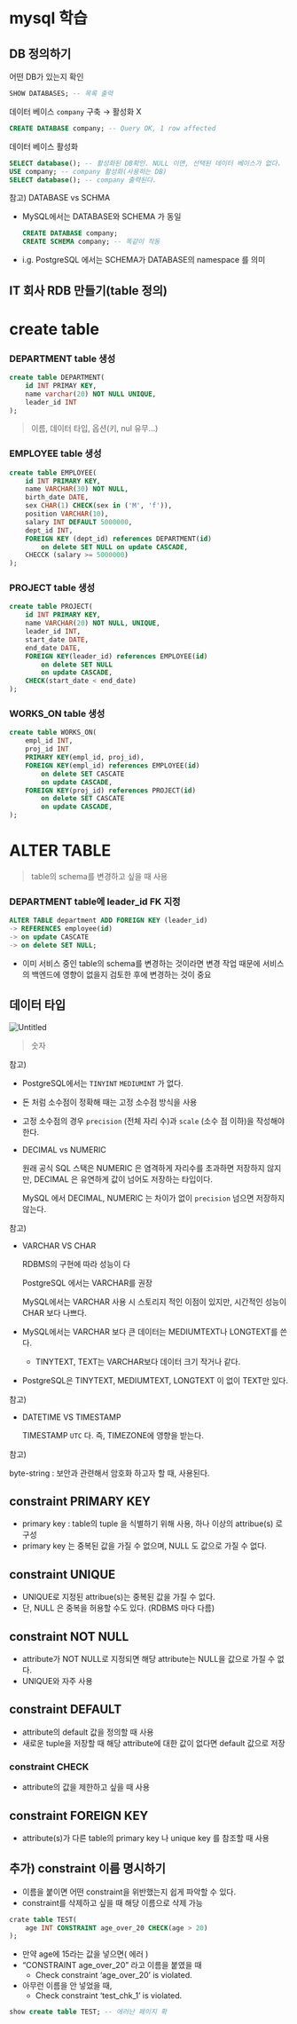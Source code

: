 # mysql 학습

## DB 정의하기

어떤 DB가 있는지 확인

```sql
SHOW DATABASES; -- 목록 출력
```

데이터 베이스 `company` 구축 → 활성화 X

```sql
CREATE DATABASE company; -- Query OK, 1 row affected
```

데이터 베이스 활성화

```sql
SELECT database(); -- 활성화된 DB확인. NULL 이면, 선택된 데이터 베이스가 없다.
USE company; -- company 활성화(사용하는 DB)
SELECT database(); -- company 출력된다.
```

참고) DATABASE vs SCHMA

- MySQL에서는 DATABASE와 SCHEMA 가 동일
  
  ```sql
  CREATE DATABASE company;
  CREATE SCHEMA company; -- 똑같이 작동
  ```

- i.g. PostgreSQL 에서는 SCHEMA가 DATABASE의 namespace 를 의미

## IT 회사 RDB 만들기(table 정의)


# create table

### DEPARTMENT table 생성

```sql
create table DEPARTMENT(
    id INT PRIMAY KEY,
    name varchar(20) NOT NULL UNIQUE,
    leader_id INT
);
```

> 이름, 데이터 타입, 옵션(키, nul 유무…)

### EMPLOYEE table 생성

```sql
create table EMPLOYEE(
    id INT PRIMARY KEY,
    name VARCHAR(30) NOT NULL,
    birth_date DATE,
    sex CHAR(1) CHECK(sex in ('M', 'f')),
    position VARCHAR(10),
    salary INT DEFAULT 5000000,
    dept_id INT,
    FOREIGN KEY (dept_id) references DEPARTMENT(id)
        on delete SET NULL on update CASCADE,
    CHECCK (salary >= 5000000)
);
```

### PROJECT table 생성

```sql
create table PROJECT(
    id INT PRIMARY KEY,
    name VARCHAR(20) NOT NULL, UNIQUE,
    leader_id INT,
    start_date DATE,
    end_date DATE,
    FOREIGN KEY(leader_id) references EMPLOYEE(id)
        on delete SET NULL
        on update CASCADE,
    CHECK(start_date < end_date)
);
```

### WORKS_ON table 생성

```sql
create table WORKS_ON(
    empl_id INT,
    proj_id INT
    PRIMARY KEY(empl_id, proj_id),
    FOREIGN KEY(empl_id) references EMPLOYEE(id)
        on delete SET CASCATE
        on update CASCADE,
    FOREIGN KEY(proj_id) references PROJECT(id)
        on delete SET CASCATE
        on update CASCADE,
);
```

# ALTER TABLE

> table의 schema를 변경하고 싶을 때 사용


### DEPARTMENT table에 leader_id FK 지정

```sql
ALTER TABLE department ADD FOREIGN KEY (leader_id)
-> REFERENCES employee(id)
-> on update CASCATE
-> on delete SET NULL;
```

- 이미 서비스 중인 table의 schema를 변경하는 것이라면 변경 작업 때문에 서비스의 백엔드에 영향이 없을지 검토한 후에 변경하는 것이 중요

## 데이터 타입

![Untitled](https://prod-files-secure.s3.us-west-2.amazonaws.com/f74544a9-ab95-4d48-a8f3-1ad5e0c8f043/49b7b0a8-7ee8-4cc6-a996-f9876a66c343/Untitled.png)

> 숫자

참고)

- PostgreSQL에서는 `TINYINT` `MEDIUMINT` 가 없다.

- 돈 처럼 소수점이 정확해 때는 고정 소수점 방식을 사용

- 고정 소수점의 경우 `precision` (전체 자리 수)과 `scale` (소수 점 이하)을 작성해야한다.

- DECIMAL vs NUMERIC
  
  원래 공식 SQL 스택은 NUMERIC 은 염격하게 자리수를 초과하면 저장하지 않지만, DECIMAL 은 유연하게 값이 넘어도 저장하는 타입이다.
  
  MySQL 에서 DECIMAL, NUMERIC 는 차이가 없이 `precision` 넘으면 저장하지 않는다.

참고)

- VARCHAR VS CHAR
  
  RDBMS의 구현에 따라 성능이 다
  
  PostgreSQL 에서는 VARCHAR를 권장
  
  MySQL에서는 VARCHAR 사용 시 스토리지 적인 이점이 있지만, 시간적인 성능이 CHAR 보다 나쁘다.

- MySQL에서는 VARCHAR 보다 큰 데이터는 MEDIUMTEXT나 LONGTEXT를 쓴다.
  
  - TINYTEXT, TEXT는 VARCHAR보다 데이터 크기 작거나 같다.

- PostgreSQL은 TINYTEXT, MEDIUMTEXT, LONGTEXT 이 없이 TEXT만 있다.

참고)

- DATETIME VS TIMESTAMP
  
  TIMESTAMP `UTC` 다. 즉, TIMEZONE에 영향을 받는다.

참고)

byte-string : 보안과 관련해서 암호화 하고자 할 때, 사용된다.

## constraint PRIMARY KEY

- primary key : table의 tuple 을 식별하기 위해 사용, 하나 이상의 attribue(s) 로 구성
- primary key 는 중복된 값을 가질 수 없으며, NULL 도 값으로 가질 수 없다.

## constraint UNIQUE

- UNIQUE로 지정된 attribue(s)는 중복된 값을 가질 수 없다.
- 단, NULL 은 중복을 허용할 수도 있다. (RDBMS 마다 다름)

## constraint NOT NULL

- attribute가 NOT NULL로 지정되면 해당 attribute는 NULL을 값으로 가질 수 없다.
- UNIQUE와 자주 사용

## constraint DEFAULT

- attribute의 default 값을 정의할 때 사용
- 새로운 tuple을 저장할 때 해당 attribute에 대한 값이 없다면 default 값으로 저장

### constraint CHECK

- attribute의 값을 제한하고 싶을 때 사용

## constraint FOREIGN KEY

- attribute(s)가 다른 table의 primary key 나 unique key 를 참조할 때 사용

## 추가) constraint 이름 명시하기

- 이름을 붙이면 어떤 constraint을 위반했는지 쉽게 파악할 수 있다.
- constraint를 삭제하고 싶을 때 해당 이름으로 삭제 가능

```sql
crate table TEST(
    age INT CONSTRAINT age_over_20 CHECK(age > 20)
);
```

- 만약 age에 15라는 값을 넣으면( 에러 )
- “CONSTRAINT age_over_20” 라고 이름을 붙였을 때
  - Check constraint ‘age_over_20’ is violated.
- 아무런 이름을 안 넣었을 때,
  - Check constraint ‘test_chk_1’ is violated.

```sql
show create table TEST; -- 에러난 페이지 확
```

